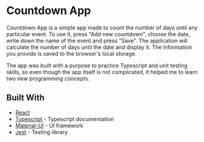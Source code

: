 # Countdown App

Countdown App is a simple app made to count the number of days until any particular event. To use it, press "Add new countdown", choose the date, write down the name of the event and press "Save". The application will calculate the number of days until the date and display it. The information you provide is saved to the browser's local storage.

The app was built with a purpose to practice Typescript and unit testing skills, so even though the app itself is not complicated, it helped me to learn two new programming concepts.

## Built With

-   [React](https://reactjs.org/)
-   [Typescript](https://www.typescriptlang.org/) - Typescript documentation
-   [Material-UI](https://material-ui.com/) - UI framework
-   [Jest](https://jestjs.io/) - Testing library
